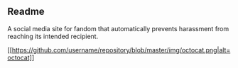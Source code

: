 ## Readme

A social media site for fandom that automatically prevents harassment from reaching its intended recipient.


[[https://github.com/username/repository/blob/master/img/octocat.png|alt=octocat]]
